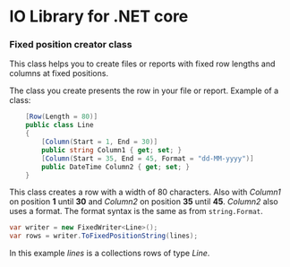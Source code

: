 # IO Library for .NET core

### Fixed position creator class

This class helps you to create files or reports with fixed row lengths and columns at fixed positions.

The class you create presents the row in your file or report. Example of a class:
```c#
    [Row(Length = 80)]
    public class Line
    {
        [Column(Start = 1, End = 30)]
        public string Column1 { get; set; }
        [Column(Start = 35, End = 45, Format = "dd-MM-yyyy")]
        public DateTime Column2 { get; set; }
    }
```

This class creates a row with a width of 80 characters. Also with *Column1* on position **1** until **30** and *Column2* on position **35** until **45**.
*Column2* also uses a format. The format syntax is the same as from ``string.Format``.

```c#
var writer = new FixedWriter<Line>();
var rows = writer.ToFixedPositionString(lines);
```
In this example *lines* is a collections rows of type *Line*.
